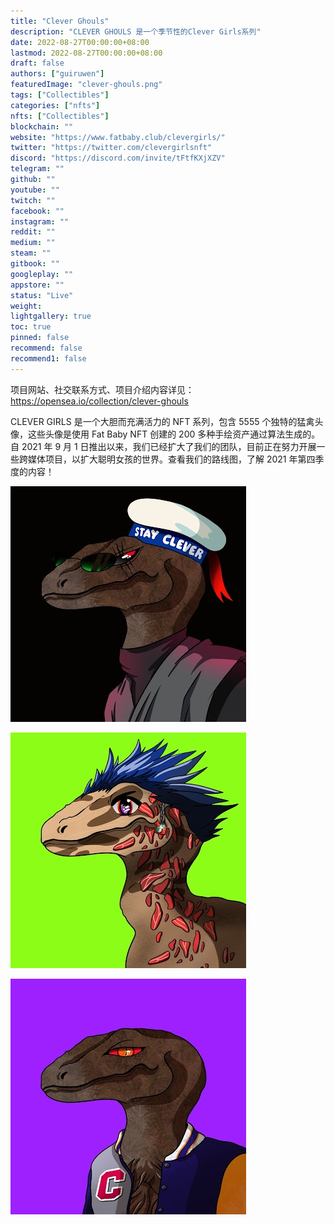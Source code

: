 ```yaml
---
title: "Clever Ghouls"
description: "CLEVER GHOULS 是一个季节性的Clever Girls系列"
date: 2022-08-27T00:00:00+08:00
lastmod: 2022-08-27T00:00:00+08:00
draft: false
authors: ["guiruwen"]
featuredImage: "clever-ghouls.png"
tags: ["Collectibles"]
categories: ["nfts"]
nfts: ["Collectibles"]
blockchain: ""
website: "https://www.fatbaby.club/clevergirls/"
twitter: "https://twitter.com/clevergirlsnft"
discord: "https://discord.com/invite/tFtfKXjXZV"
telegram: ""
github: ""
youtube: ""
twitch: ""
facebook: ""
instagram: ""
reddit: ""
medium: ""
steam: ""
gitbook: ""
googleplay: ""
appstore: ""
status: "Live"
weight: 
lightgallery: true
toc: true
pinned: false
recommend: false
recommend1: false
---
```

项目网站、社交联系方式、项目介绍内容详见：https://opensea.io/collection/clever-ghouls

CLEVER GIRLS 是一个大胆而充满活力的 NFT 系列，包含 5555 个独特的猛禽头像，这些头像是使用 Fat Baby NFT 创建的 200 多种手绘资产通过算法生成的。自 2021 年 9 月 1 日推出以来，我们已经扩大了我们的团队，目前正在努力开展一些跨媒体项目，以扩大聪明女孩的世界。查看我们的路线图，了解 2021 年第四季度的内容！

![nft](01.jpg)

![nft](02.jpg)

![nft](03.jpg)